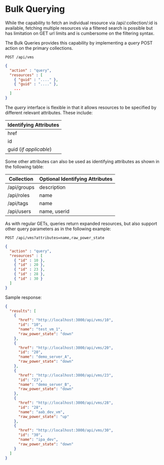 # Bulk Querying

While the capability to fetch an individual resource via
/api/:collection/:id is available, fetching multiple resources via a
filtered search is possible but has limitation on GET url limits and is
cumbersome on the filtering syntax.

The Bulk Queries provides this capability by implementing a *query* POST
action on the primary collections.

``` data
POST /api/vms
```

``` json
{
  "action" : "query",
  "resources" : [
    { "guid" : "...." },
    { "guid" : "...." },
    ...
  ]
}
```

The *query* interface is flexible in that it allows resources to be
specified by different relevant attributes. These include:

| Identifying Attributes |
| ---------------------- |
| href                   |
| id                     |
| guid (*if applicable*) |

Some other attributes can also be used as identifying attributes as
shown in the following table:

| Collection  | Optional Identifying Attributes |
| ----------- | ------------------------------- |
| /api/groups | description                     |
| /api/roles  | name                            |
| /api/tags   | name                            |
| /api/users  | name, userid                    |

As with regular GETs, queries return expanded resources, but also
support other query parameters as in the following example:

``` data
POST /api/vms?attributes=name,raw_power_state
```

``` json
{
  "action" : "query",
  "resources" : [
    { "id" : 10 },
    { "id" : 20 },
    { "id" : 23 },
    { "id" : 28 },
    { "id" : 30 }
  ]
}
```

Sample response:

``` json
{
  "results": [
    {
      "href": "http://localhost:3000/api/vms/10",
      "id": "10",
      "name": "test_vm_1",
      "raw_power_state": "down"
    },
    {
      "href": "http://localhost:3000/api/vms/20",
      "id": "20",
      "name": "demo_server_A",
      "raw_power_state": "down"
    },
    {
      "href": "http://localhost:3000/api/vms/23",
      "id": "23",
      "name": "demo_server_B",
      "raw_power_state": "down"
    },
    {
      "href": "http://localhost:3000/api/vms/28",
      "id": "28",
      "name": "aab_dev_vm",
      "raw_power_state": "up"
    },
    {
      "href": "http://localhost:3000/api/vms/30",
      "id": "30",
      "name": "ipa_dev",
      "raw_power_state": "down"
    }
  ]
}
```
